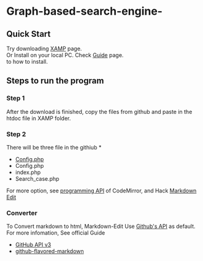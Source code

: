 # Graph-based-search-engine-

## Quick Start

Try downloading [XAMP](https://www.apachefriends.org/download_success.html) page.<br>
Or Install on your local PC. Check  [Guide](http://www.tutorialspoint.com/articles/run-a-php-program-in-xampp-server) page.<br> to how to install.


## Steps to run the program 
### Step 1
After the download is finished, copy the files from github and paste in the htdoc file in XAMP folder.

### Step 2
There will be three file in the githiub
* 
* [Config.php](https://github.com/Syedaraza786/Graph-based-search-engine-/blob/master/config.php)
* Config.php
* index.php
* Search_case.php

For more option, see [programming API](http://codemirror.net/doc/manual.html) of CodeMirror, and Hack [Markdown Edit](http://github.com/georgeosddev/markdown-edit)

### Converter
To Convert markdown to html, Markdown-Edit Use [Github's API](http://developer.github.com/v3/markdown/#render-a-markdown-document-in-raw-mode) as default.<br>
For more infomation, See official Guide
* [GitHub API v3](http://developer.github.com/v3/markdown/)
* [github-flavored-markdown](http://github.github.com/github-flavored-markdown/)
